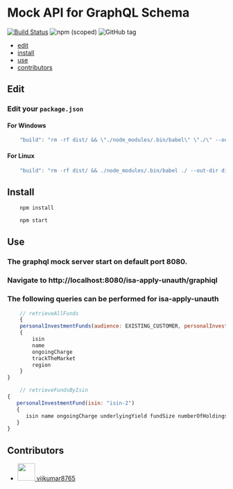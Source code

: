 # Mock API for GraphQL Schema

[![Build Status](https://travis-ci.org/2fd/graphdoc.svg?branch=master)](https://travis-ci.org/2fd/graphdoc)
![npm (scoped)](https://img.shields.io/npm/v/@2fd/graphdoc.svg?style=flat-square)
![GitHub tag](https://img.shields.io/github/tag/2fd/graphdoc.svg?style=flat-square)

* [edit](#edit)
* [install](#install)
* [use](#use)
* [contributors](#contributors)

## Edit

### Edit your `package.json`

#### For Windows

```javascript
    "build": "rm -rf dist/ && \"./node_modules/.bin/babel\" \"./\" --out-dir dist/ --ignore \"./node_modules,./.babelrc,./package.json,./npm-debug.log\" --copy-files",
```

#### For Linux

```javascript
    "build": "rm -rf dist/ && ./node_modules/.bin/babel ./ --out-dir dist/ --ignore ./node_modules,./.babelrc,./package.json,./npm-debug.log --copy-files",
```

## Install

```bash
    npm install
```

```bash
    npm start
```

## Use

### The graphql mock server start on default port 8080.

### Navigate to http://localhost:8080/isa-apply-unauth/graphiql
### The following queries can be performed for isa-apply-unauth

```javascript
	// retrieveAllFunds
    {
    personalInvestmentFunds(audience: EXISTING_CUSTOMER, personalInvestmentOrderWrapper: STOCKS_AND_SHARES_ISA) 
    {
        isin
        name
        ongoingCharge
        trackTheMarket
        region
    }
}
```

```javascript
	// retrieveFundsByIsin
{
   personalInvestmentFund(isin: "isin-2") 
   {
      isin name ongoingCharge underlyingYield fundSize numberOfHoldings fundFactsheetURL kiidURL assetType managementStyle region unitType
   }
}
```

## Contributors

- [<img src="https://avatars1.githubusercontent.com/u/2903325?v=4" width="40"> vijkumar8765](https://github.com/vijkumar8765)